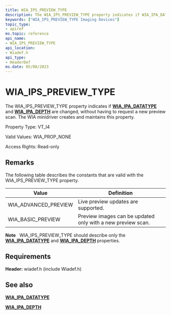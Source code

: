```yaml
---
title: WIA_IPS_PREVIEW_TYPE
description: The WIA_IPS_PREVIEW_TYPE property indicates if WIA_IPA_DATATYPE and WIA_IPA_DEPTH are changed, without having to request a new preview scan. The WIA minidriver creates and maintains this property.
keywords: ["WIA_IPS_PREVIEW_TYPE Imaging Devices"]
topic_type:
- apiref
ms.topic: reference
api_name:
- WIA_IPS_PREVIEW_TYPE
api_location:
- Wiadef.h
api_type:
- HeaderDef
ms.date: 05/08/2023
---
```


# WIA_IPS_PREVIEW_TYPE

The WIA_IPS_PREVIEW_TYPE property indicates if [**WIA_IPA_DATATYPE**](wia-ipa-datatype.md) and [**WIA_IPA_DEPTH**](wia-ipa-depth.md) are changed, without having to request a new preview scan. The WIA minidriver creates and maintains this property.

Property Type: VT_I4

Valid Values: WIA_PROP_NONE

Access Rights: Read-only

## Remarks

The following table describes the constants that are valid with the WIA_IPS_PREVIEW_TYPE property.

| Value | Definition |
|--|--|
| WIA_ADVANCED_PREVIEW | Live preview updates are supported. |
| WIA_BASIC_PREVIEW | Preview images can be updated only with a new preview scan. |

**Note**   WIA_IPS_PREVIEW_TYPE should describe only the [**WIA_IPA_DATATYPE**](wia-ipa-datatype.md) and [**WIA_IPA_DEPTH**](wia-ipa-depth.md) properties.

## Requirements

**Header:** wiadef.h (include Wiadef.h)

## See also

[**WIA_IPA_DATATYPE**](wia-ipa-datatype.md)

[**WIA_IPA_DEPTH**](wia-ipa-depth.md)
